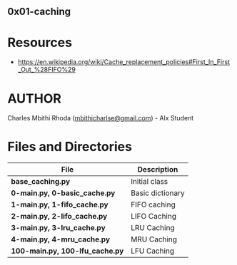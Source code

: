 ## 0x01-caching

# Resources
- https://en.wikipedia.org/wiki/Cache_replacement_policies#First_In_First_Out_%28FIFO%29

# AUTHOR
Charles Mbithi Rhoda (mbithicharlse@gmail.com) - Alx Student

# Files and Directories

|**File**                           | **Description**  |
|-----------------------------------|------------------|
| **base_caching.py**               | Initial class    |
| **0-main.py, 0-basic_cache.py**   | Basic dictionary |
| **1-main.py, 1-fifo_cache.py**    | FIFO caching     |
| **2-main.py, 2-lifo_cache.py**    | LIFO Caching     |
| **3-main.py, 3-lru_cache.py**     | LRU Caching      |
| **4-main.py, 4-mru_cache.py**     | MRU Caching      |
| **100-main.py, 100-lfu_cache.py** | LFU Caching      |
